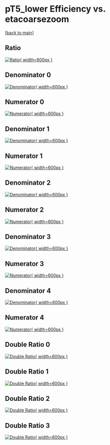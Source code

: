 # pT5_lower Efficiency vs. etacoarsezoom

[[back to main](./)]



## Ratio

[![Ratio](../mtv/var/pT5_lower_loweta_211_0_eff_etacoarsezoom.png){ width=600px }](../mtv/var/pT5_lower_loweta_211_0_eff_etacoarsezoom.pdf)

## Denominator 0

[![Denominator](../mtv/den/pT5_lower_loweta_211_0_eff_etacoarsezoom_den0.png){ width=600px }](../mtv/den/pT5_lower_loweta_211_0_eff_etacoarsezoom_den0.pdf)

## Numerator 0

[![Numerator](../mtv/num/pT5_lower_loweta_211_0_eff_etacoarsezoom_num0.png){ width=600px }](../mtv/num/pT5_lower_loweta_211_0_eff_etacoarsezoom_num0.pdf)

## Denominator 1

[![Denominator](../mtv/den/pT5_lower_loweta_211_0_eff_etacoarsezoom_den1.png){ width=600px }](../mtv/den/pT5_lower_loweta_211_0_eff_etacoarsezoom_den1.pdf)

## Numerator 1

[![Numerator](../mtv/num/pT5_lower_loweta_211_0_eff_etacoarsezoom_num1.png){ width=600px }](../mtv/num/pT5_lower_loweta_211_0_eff_etacoarsezoom_num1.pdf)

## Denominator 2

[![Denominator](../mtv/den/pT5_lower_loweta_211_0_eff_etacoarsezoom_den2.png){ width=600px }](../mtv/den/pT5_lower_loweta_211_0_eff_etacoarsezoom_den2.pdf)

## Numerator 2

[![Numerator](../mtv/num/pT5_lower_loweta_211_0_eff_etacoarsezoom_num2.png){ width=600px }](../mtv/num/pT5_lower_loweta_211_0_eff_etacoarsezoom_num2.pdf)

## Denominator 3

[![Denominator](../mtv/den/pT5_lower_loweta_211_0_eff_etacoarsezoom_den3.png){ width=600px }](../mtv/den/pT5_lower_loweta_211_0_eff_etacoarsezoom_den3.pdf)

## Numerator 3

[![Numerator](../mtv/num/pT5_lower_loweta_211_0_eff_etacoarsezoom_num3.png){ width=600px }](../mtv/num/pT5_lower_loweta_211_0_eff_etacoarsezoom_num3.pdf)

## Denominator 4

[![Denominator](../mtv/den/pT5_lower_loweta_211_0_eff_etacoarsezoom_den4.png){ width=600px }](../mtv/den/pT5_lower_loweta_211_0_eff_etacoarsezoom_den4.pdf)

## Numerator 4

[![Numerator](../mtv/num/pT5_lower_loweta_211_0_eff_etacoarsezoom_num4.png){ width=600px }](../mtv/num/pT5_lower_loweta_211_0_eff_etacoarsezoom_num4.pdf)

## Double Ratio 0

[![Double Ratio](../mtv/ratio/pT5_lower_loweta_211_0_eff_etacoarsezoom_ratio0.png){ width=600px }](../mtv/ratio/pT5_lower_loweta_211_0_eff_etacoarsezoom_ratio0.pdf)

## Double Ratio 1

[![Double Ratio](../mtv/ratio/pT5_lower_loweta_211_0_eff_etacoarsezoom_ratio1.png){ width=600px }](../mtv/ratio/pT5_lower_loweta_211_0_eff_etacoarsezoom_ratio1.pdf)

## Double Ratio 2

[![Double Ratio](../mtv/ratio/pT5_lower_loweta_211_0_eff_etacoarsezoom_ratio2.png){ width=600px }](../mtv/ratio/pT5_lower_loweta_211_0_eff_etacoarsezoom_ratio2.pdf)

## Double Ratio 3

[![Double Ratio](../mtv/ratio/pT5_lower_loweta_211_0_eff_etacoarsezoom_ratio3.png){ width=600px }](../mtv/ratio/pT5_lower_loweta_211_0_eff_etacoarsezoom_ratio3.pdf)

